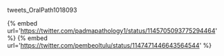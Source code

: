 tweets_OralPath1018093

{% embed url='https://twitter.com/padmapathology1/status/1145705093775294464' %}
{% embed url='https://twitter.com/pembeoltulu/status/1147471446643564544' %}
